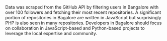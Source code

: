 Data was scraped from the GitHub API by filtering users in Bangalore with over 100 followers and fetching their most recent repositories.
A significant portion of repositories in Bagalore are written in JavaScript but surprisingly PHP is also seen in many repositories.
Developers in Bagalore should focus on collaboration in JavaScript-based and Python-based projects to leverage the local expertise and community.
